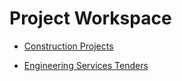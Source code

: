 # Project Workspace

 - [Construction Projects]
 
 - [Engineering Services Tenders]

[Construction Projects]: ./Construction
[Engineering Services Tenders]: ./Engineering%20Services
